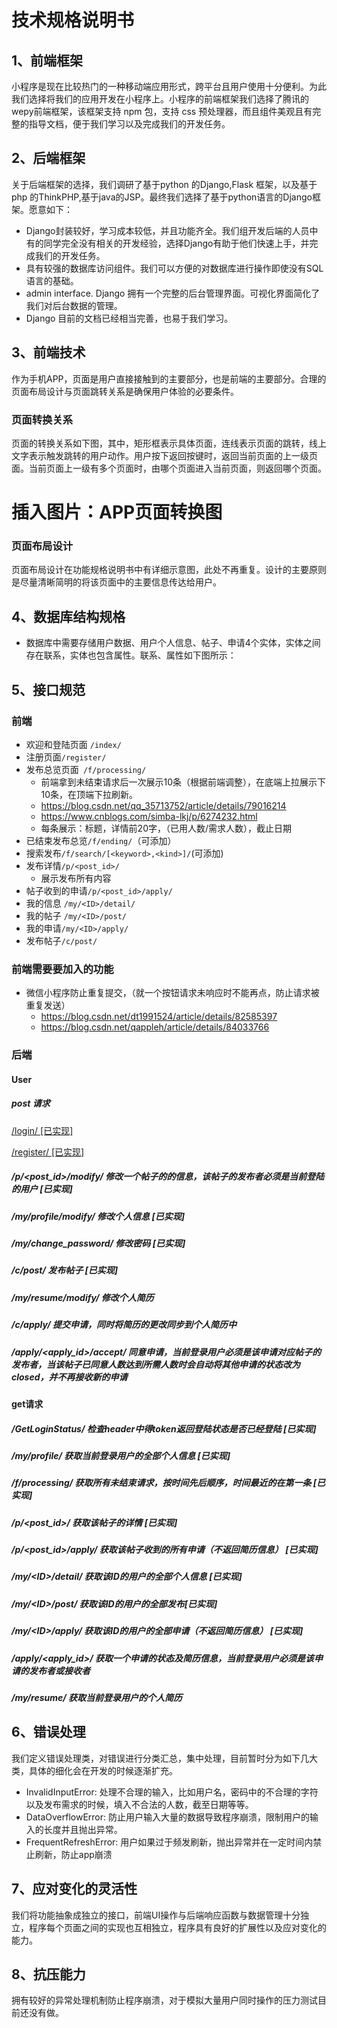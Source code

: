 # 技术规格说明书

## 1、前端框架

小程序是现在比较热门的一种移动端应用形式，跨平台且用户使用十分便利。为此我们选择将我们的应用开发在小程序上。小程序的前端框架我们选择了腾讯的wepy前端框架，该框架支持 npm 包，支持 css 预处理器，而且组件美观且有完整的指导文档，便于我们学习以及完成我们的开发任务。

## 2、后端框架

关于后端框架的选择，我们调研了基于python 的Django,Flask 框架，以及基于php 的ThinkPHP,基于java的JSP。最终我们选择了基于python语言的Django框架。愿意如下：

* Django封装较好，学习成本较低，并且功能齐全。我们组开发后端的人员中有的同学完全没有相关的开发经验，选择Django有助于他们快速上手，并完成我们的开发任务。
* 具有较强的数据库访问组件。我们可以方便的对数据库进行操作即使没有SQL语言的基础。
* admin interface. Django 拥有一个完整的后台管理界面。可视化界面简化了我们对后台数据的管理。
* Django 目前的文档已经相当完善，也易于我们学习。
## 3、前端技术

作为手机APP，页面是用户直接接触到的主要部分，也是前端的主要部分。合理的页面布局设计与页面跳转关系是确保用户体验的必要条件。

### 页面转换关系

页面的转换关系如下图，其中，矩形框表示具体页面，连线表示页面的跳转，线上文字表示触发跳转的用户动作。用户按下返回按键时，返回当前页面的上一级页面。当前页面上一级有多个页面时，由哪个页面进入当前页面，则返回哪个页面。

# 插入图片：APP页面转换图

### 页面布局设计

页面布局设计在功能规格说明书中有详细示意图，此处不再重复。设计的主要原则是尽量清晰简明的将该页面中的主要信息传达给用户。

## 4、数据库结构规格

- 数据库中需要存储用户数据、用户个人信息、帖子、申请4个实体，实体之间存在联系，实体也包含属性。联系、属性如下图所示：

## 5、接口规范

### 前端

- 欢迎和登陆页面 `/index/ `
- 注册页面`/register/`
- 发布总览页面` /f/processing/` 
  - 前端拿到未结束请求后一次展示10条（根据前端调整），在底端上拉展示下10条，在顶端下拉刷新。
  - <https://blog.csdn.net/qq_35713752/article/details/79016214> 
  - <https://www.cnblogs.com/simba-lkj/p/6274232.html> 
  - 每条展示：标题，详情前20字，（已用人数/需求人数），截止日期
- 已结束发布总览` /f/ending/ `（可添加）
- 搜索发布` /f/search/[<keyword>,<kind>]/ `(可添加)
- 发布详情` /p/<post_id>/ `
  - 展示发布所有内容
- 帖子收到的申请`/p/<post_id>/apply/`  
- 我的信息 `/my/<ID>/detail/`
- 我的帖子 `/my/<ID>/post/`
- 我的申请`/my/<ID>/apply/`
- 发布帖子`/c/post/`

### 前端需要要加入的功能

+ 微信小程序防止重复提交，（就一个按钮请求未响应时不能再点，防止请求被重复发送）
  + <https://blog.csdn.net/dt1991524/article/details/82585397> 
  + <https://blog.csdn.net/qappleh/article/details/84033766> 

### 后端

#### User

##### post 请求

[/login/ [已实现]](./后端接口规格/User/###\/login\/ )

[/register/ [已实现]](./后端接口规格/User/#GET请求)

##### /p/<post_id>/modify/   修改一个帖子的的信息，该帖子的发布者必须是当前登陆的用户 [已实现]

##### 

##### 

##### /my/profile/modify/  修改个人信息 [已实现]

##### /my/change_password/  修改密码 [已实现]

##### /c/post/  发布帖子 [已实现]

##### /my/resume/modify/  修改个人简历

##### /c/apply/ 提交申请，同时将简历的更改同步到个人简历中

##### /apply/<apply_id>/accept/ 同意申请，当前登录用户必须是该申请对应帖子的发布者，当该帖子已同意人数达到所需人数时会自动将其他申请的状态改为closed，并不再接收新的申请

#### get请求

##### /GetLoginStatus/  检查header中得token返回登陆状态是否已经登陆 [已实现]

##### /my/profile/ 获取当前登录用户的全部个人信息 [已实现]

##### /f/processing/ 获取所有未结束请求，按时间先后顺序，时间最近的在第一条 [已实现]

##### /p/<post_id>/ 获取该帖子的详情 [已实现]

##### /p/<post_id>/apply/ 获取该帖子收到的所有申请（不返回简历信息） [已实现]

##### /my/\<ID\>/detail/ 获取该ID的用户的全部个人信息 [已实现]

##### /my/\<ID\>/post/ 获取该ID的用户的全部发布[已实现]

##### /my/\<ID\>/apply/ 获取该ID的用户的全部申请（不返回简历信息） [已实现]

##### /apply/<apply_id>/ 获取一个申请的状态及简历信息，当前登录用户必须是该申请的发布者或接收者

##### /my/resume/ 获取当前登录用户的个人简历




## 6、错误处理

我们定义错误处理类，对错误进行分类汇总，集中处理，目前暂时分为如下几大类，具体的细化会在开发的时候逐渐扩充。
* InvalidInputError: 处理不合理的输入，比如用户名，密码中的不合理的字符以及发布需求的时候，填入不合法的人数，截至日期等等。
* DataOverflowError: 防止用户输入大量的数据导致程序崩溃，限制用户的输入的长度并且抛出异常。
* FrequentRefreshError: 用户如果过于频发刷新，抛出异常并在一定时间内禁止刷新，防止app崩溃
## 7、应对变化的灵活性
我们将功能抽象成独立的接口，前端UI操作与后端响应函数与数据管理十分独立，程序每个页面之间的实现也互相独立，程序具有良好的扩展性以及应对变化的能力。
## 8、抗压能力
拥有较好的异常处理机制防止程序崩溃，对于模拟大量用户同时操作的压力测试目前还没有做。






